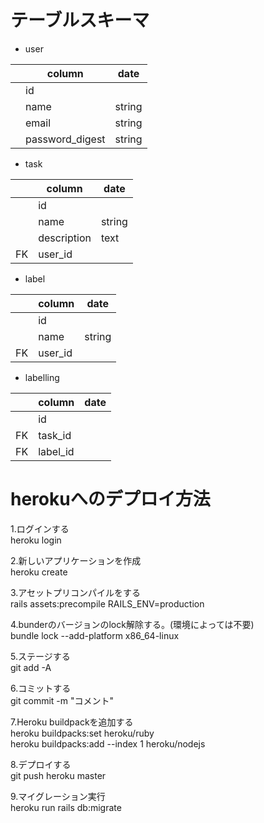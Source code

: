# テーブルスキーマ

- user  

| | column | date | 
| --- | --- | --- | 
| | id ||
| | name | string | 
| | email | string | 
| | password_digest | string | 
  
- task

| | column | date | 
| --- | --- | --- | 
| | id ||
| | name | string | 
| | description | text | 
| FK | user_id |  | 
  
- label

| | column | date | 
| --- | --- | --- | 
| | id ||
| | name | string | 
| FK | user_id |  | 
  
- labelling

| | column | date | 
| --- | --- | --- | 
| | id ||
| FK | task_id |  | 
| FK | label_id |  | 

# herokuへのデプロイ方法

1.ログインする  
heroku login  

2.新しいアプリケーションを作成  
heroku create

3.アセットプリコンパイルをする  
rails assets:precompile RAILS_ENV=production

4.bunderのバージョンのlock解除する。(環境によっては不要)  
bundle lock --add-platform x86_64-linux

5.ステージする  
git add -A  

6.コミットする  
git commit -m "コメント"

7.Heroku buildpackを追加する  
heroku buildpacks:set heroku/ruby  
heroku buildpacks:add --index 1 heroku/nodejs

8.デプロイする  
git push heroku master

9.マイグレーション実行  
heroku run rails db:migrate
